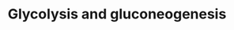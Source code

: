 ---
annotations:
- type: Pathway Ontology
  value: gluconeogenesis pathway
- type: Pathway Ontology
  value: glycolysis/gluconeogenesis pathway
- type: Pathway Ontology
  value: glycolysis pathway
authors:
- Kdahlquist
- MaintBot
- Thomas
- AlexanderPico
- Khanspers
- Mkutmon
- Egonw
- DeSl
- Eweitz
description: Gluconeogenesis is the generation of glucose from non-sugar carbon substrates
  such as pyruvate, lactate, glycerol, and glucogenic amino acids (primarily alanine
  and glutamine). The process is essentially the reversal of the glycolysis pathway.
  The pathway is particularly important in animals, as the production of glucose from
  other metabolites is necessary for use as a fuel source by the brain, testes, erythrocytes
  and kidney medulla, all of which can use only glucose as the energy source. Gluconeogenesis
  in animals is perfomed mostly in the liver. The pathway is carried by cytoplasmic
  enzymes to the level of glucose-6-phosphate. Since free glucose tends to freely
  diffuse out of the cell, actual glucose formation is carried out in the lumen of
  the endoplasmic reticulum by gluocose-6-phosphatase . Glucose is then shuttled into
  the cytosol by glucose transporters. The main souces of carbon for gluconeogenesis
  in animals is lactate, formed in skeletal muscle cells during anaerobic glycolysis
  and carried to the liver in the blood stream. The conversion of glucose into lactate
  by glycolysis and back to glucose by gluconeogenesis is referred to as the Cori
  Cycle.   Pathway summary from [http://biocyc.org/ MetaCyc]
last-edited: 2021-05-20
organisms:
- Saccharomyces cerevisiae
redirect_from:
- /index.php/Pathway:WP515
- /instance/WP515
schema-jsonld:
- '@context': https://schema.org/
  '@id': https://wikipathways.github.io/pathways/WP515.html
  '@type': Dataset
  creator:
    '@type': Organization
    name: WikiPathways
  description: Gluconeogenesis is the generation of glucose from non-sugar carbon
    substrates such as pyruvate, lactate, glycerol, and glucogenic amino acids (primarily
    alanine and glutamine). The process is essentially the reversal of the glycolysis
    pathway. The pathway is particularly important in animals, as the production of
    glucose from other metabolites is necessary for use as a fuel source by the brain,
    testes, erythrocytes and kidney medulla, all of which can use only glucose as
    the energy source. Gluconeogenesis in animals is perfomed mostly in the liver.
    The pathway is carried by cytoplasmic enzymes to the level of glucose-6-phosphate.
    Since free glucose tends to freely diffuse out of the cell, actual glucose formation
    is carried out in the lumen of the endoplasmic reticulum by gluocose-6-phosphatase
    . Glucose is then shuttled into the cytosol by glucose transporters. The main
    souces of carbon for gluconeogenesis in animals is lactate, formed in skeletal
    muscle cells during anaerobic glycolysis and carried to the liver in the blood
    stream. The conversion of glucose into lactate by glycolysis and back to glucose
    by gluconeogenesis is referred to as the Cori Cycle.   Pathway summary from [http://biocyc.org/
    MetaCyc]
  keywords:
  - Ethanol
  - PDX1
  - ACS2
  - Glucose
  - PGK1
  - ADH4 (mt)
  - ALD6
  - GLK1
  - LAT1
  - ADH2
  - CDC19
  - PFK1
  - OAC1
  - TDH1
  - Glucose 6-phosphate
  - ADH3 (mt)
  - ENO1
  - Acetate
  - ADH1
  - PGI1
  - 2-Phosphoglycerate
  - Acetaldehyde
  - PDB1
  - MDH2
  - ADH5
  - Glyceraldehyde-3-phosphate
  - PYC2
  - Phosphoenolpyruvate
  - ACS1 (mt)
  - Acetyl-CoA
  - MDH1 (mt)
  - MAE1
  - Pyruvate
  - PYK2
  - TCA Cycle
  - TPI1
  - Oxaloacetate
  - PFK2
  - FBA1
  - ENO2
  - PDA1
  - ALD4 (mt)
  - Dihydroxyacetone phosphate
  - HXK1
  - Malate
  - TDH3
  - Fructose-6-phosphate
  - Fructose-1,6-bisphosphate
  - PDC1
  - PYC1
  - TDH2
  - MDH3
  - PCK1
  - 1,3-Bisphosphoglycerate
  - PDC5
  - 3-Phosphoglycerate
  - LPD1
  - HXK2
  - FBP1
  - GPM1
  - PDC6
  license: CC0
  name: Glycolysis and gluconeogenesis
seo: CreativeWork
title: Glycolysis and gluconeogenesis
wpid: WP515
---